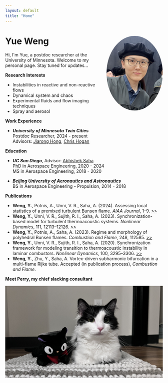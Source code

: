 ```yaml
---
layout: default
title: "Home"
---
```

<link rel="stylesheet" href="/assets/css/custom.css">

# <span style="margin-top: 0;">Yue Weng</span> <img src="/resources/yue.jpg" alt="Yue" align="right" width="180" style="border-radius:50%;">
Hi, I'm Yue, a postdoc researcher at the University of Minnesota. Welcome to my personal page. Stay tuned for updates... 

**Research Interests**
- Instabilities in reactive and non-reactive flows 
- Dynamical system and chaos 
- Experimental fluids and flow imaging techniques 
- Spray and aerosol

**Work Experience** 
- **_University of Minnesota Twin Cities_**\
  Postdoc Researcher, 2024 - present\
  Advisors: [Jiarong Hong](https://www.jiaronghonglab.com), [Chris Hogan](https://hoganlab.umn.edu)
      

**Education** 
- **_UC San Diego_**, Advisor: [Abhishek Saha](https://saha-lab.eng.ucsd.edu) \
      PhD in Aerospace Engineering, 2020 - 2024 \
      MS in Aerospace Engineering, 2018 - 2020
  
- **_Beijing University of Aeronautics and Astronautics_** \
        BS in Aerospace Engineering - Propulsion, 2014 - 2018
    

**Publications** 
- **Weng, Y.**, Potnis, A., Unni, V. R., Saha, A. (2024). Assessing local statistics of a premixed turbulent Bunsen flame. _AIAA Journal_, 1–9. [>>](https://doi.org/10.2514/1.j063916)
- **Weng, Y.**, Unni, V. R., Sujith, R. I., Saha, A. (2023). Synchronization-based model for turbulent thermoacoustic systems. _Nonlinear Dynamics_, 111, 12113–12126. [>>](https://doi.org/10.1007/s11071-023-08368-z)
- **Weng, Y.**, Potnis, A., Saha, A. (2023). Regime and morphology of polyhedral Bunsen flames. _Combustion and Flame_, 248, 112585. [>>](https://doi.org/10.1016/j.combustflame.2022.112585)
- **Weng, Y.**, Unni, V. R., Sujith, R. I., Saha, A. (2020). Synchronization framework for modeling transition to thermoacoustic instability in laminar combustors. _Nonlinear Dynamics_, 100, 3295–3306. [>>](https://doi.org/10.1007/s11071-020-05706-3)
- **Weng, Y.**, Zhu, Y., Saha, A. Vortex-driven subharmonic bifurcation in a multi-flame Rijke tube. Accepted (in publication process), _Combustion and Flame_.

<div class="centered-img">
<p><strong>Meet Perry, my chief slacking consultant</strong></p>
 <img src="resources/perry3.jpg" width="800">
</div>




